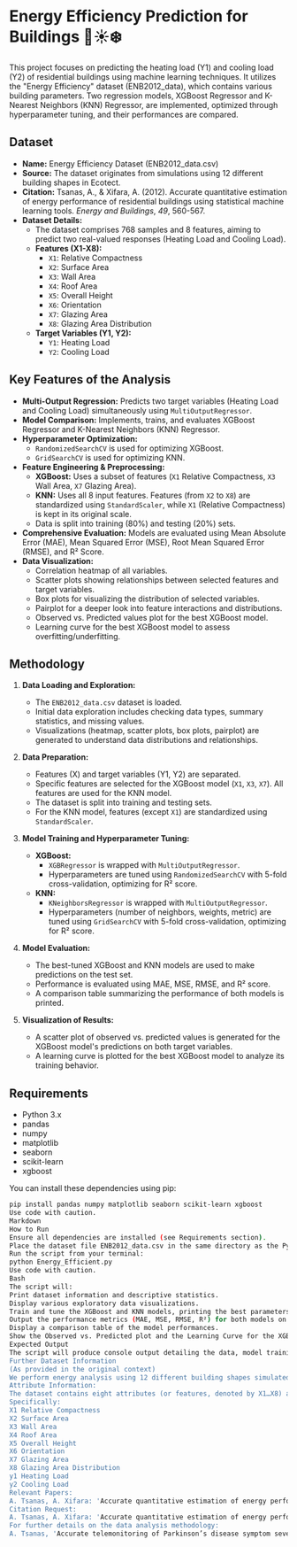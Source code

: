 # Energy Efficiency Prediction for Buildings 🏢☀️❄️

This project focuses on predicting the heating load (Y1) and cooling load (Y2) of residential buildings using machine learning techniques. It utilizes the "Energy Efficiency" dataset (ENB2012_data), which contains various building parameters. Two regression models, XGBoost Regressor and K-Nearest Neighbors (KNN) Regressor, are implemented, optimized through hyperparameter tuning, and their performances are compared.

## Dataset

*   **Name:** Energy Efficiency Dataset (ENB2012_data.csv)
*   **Source:** The dataset originates from simulations using 12 different building shapes in Ecotect.
*   **Citation:** Tsanas, A., & Xifara, A. (2012). Accurate quantitative estimation of energy performance of residential buildings using statistical machine learning tools. *Energy and Buildings*, *49*, 560-567.
*   **Dataset Details:**
    *   The dataset comprises 768 samples and 8 features, aiming to predict two real-valued responses (Heating Load and Cooling Load).
    *   **Features (X1-X8):**
        *   `X1`: Relative Compactness
        *   `X2`: Surface Area
        *   `X3`: Wall Area
        *   `X4`: Roof Area
        *   `X5`: Overall Height
        *   `X6`: Orientation
        *   `X7`: Glazing Area
        *   `X8`: Glazing Area Distribution
    *   **Target Variables (Y1, Y2):**
        *   `Y1`: Heating Load
        *   `Y2`: Cooling Load

## Key Features of the Analysis

*   **Multi-Output Regression:** Predicts two target variables (Heating Load and Cooling Load) simultaneously using `MultiOutputRegressor`.
*   **Model Comparison:** Implements, trains, and evaluates XGBoost Regressor and K-Nearest Neighbors (KNN) Regressor.
*   **Hyperparameter Optimization:**
    *   `RandomizedSearchCV` is used for optimizing XGBoost.
    *   `GridSearchCV` is used for optimizing KNN.
*   **Feature Engineering & Preprocessing:**
    *   **XGBoost:** Uses a subset of features (`X1` Relative Compactness, `X3` Wall Area, `X7` Glazing Area).
    *   **KNN:** Uses all 8 input features. Features (from `X2` to `X8`) are standardized using `StandardScaler`, while `X1` (Relative Compactness) is kept in its original scale.
    *   Data is split into training (80%) and testing (20%) sets.
*   **Comprehensive Evaluation:** Models are evaluated using Mean Absolute Error (MAE), Mean Squared Error (MSE), Root Mean Squared Error (RMSE), and R² Score.
*   **Data Visualization:**
    *   Correlation heatmap of all variables.
    *   Scatter plots showing relationships between selected features and target variables.
    *   Box plots for visualizing the distribution of selected variables.
    *   Pairplot for a deeper look into feature interactions and distributions.
    *   Observed vs. Predicted values plot for the best XGBoost model.
    *   Learning curve for the best XGBoost model to assess overfitting/underfitting.

## Methodology

1.  **Data Loading and Exploration:**
    *   The `ENB2012_data.csv` dataset is loaded.
    *   Initial data exploration includes checking data types, summary statistics, and missing values.
    *   Visualizations (heatmap, scatter plots, box plots, pairplot) are generated to understand data distributions and relationships.

2.  **Data Preparation:**
    *   Features (X) and target variables (Y1, Y2) are separated.
    *   Specific features are selected for the XGBoost model (`X1`, `X3`, `X7`). All features are used for the KNN model.
    *   The dataset is split into training and testing sets.
    *   For the KNN model, features (except `X1`) are standardized using `StandardScaler`.

3.  **Model Training and Hyperparameter Tuning:**
    *   **XGBoost:**
        *   `XGBRegressor` is wrapped with `MultiOutputRegressor`.
        *   Hyperparameters are tuned using `RandomizedSearchCV` with 5-fold cross-validation, optimizing for R² score.
    *   **KNN:**
        *   `KNeighborsRegressor` is wrapped with `MultiOutputRegressor`.
        *   Hyperparameters (number of neighbors, weights, metric) are tuned using `GridSearchCV` with 5-fold cross-validation, optimizing for R² score.

4.  **Model Evaluation:**
    *   The best-tuned XGBoost and KNN models are used to make predictions on the test set.
    *   Performance is evaluated using MAE, MSE, RMSE, and R² score.
    *   A comparison table summarizing the performance of both models is printed.

5.  **Visualization of Results:**
    *   A scatter plot of observed vs. predicted values is generated for the XGBoost model's predictions on both target variables.
    *   A learning curve is plotted for the best XGBoost model to analyze its training behavior.

## Requirements

*   Python 3.x
*   pandas
*   numpy
*   matplotlib
*   seaborn
*   scikit-learn
*   xgboost

You can install these dependencies using pip:
```bash
pip install pandas numpy matplotlib seaborn scikit-learn xgboost
Use code with caution.
Markdown
How to Run
Ensure all dependencies are installed (see Requirements section).
Place the dataset file ENB2012_data.csv in the same directory as the Python script Energy_Efficient.py.
Run the script from your terminal:
python Energy_Efficient.py
Use code with caution.
Bash
The script will:
Print dataset information and descriptive statistics.
Display various exploratory data visualizations.
Train and tune the XGBoost and KNN models, printing the best parameters and cross-validation scores.
Output the performance metrics (MAE, MSE, RMSE, R²) for both models on the test set.
Display a comparison table of the model performances.
Show the Observed vs. Predicted plot and the Learning Curve for the XGBoost model.
Expected Output
The script will produce console output detailing the data, model training process, best hyperparameters, and evaluation metrics. Several plot windows will appear showcasing the visualizations described above. The final output will include a clear comparison of the XGBoost and KNN models' predictive performance.
Further Dataset Information
(As provided in the original context)
We perform energy analysis using 12 different building shapes simulated in Ecotect. The buildings differ with respect to the glazing area, the glazing area distribution, and the orientation, amongst other parameters. We simulate various settings as functions of the aforementioned characteristics to obtain 768 building shapes. The dataset comprises 768 samples and 8 features, aiming to predict two real valued responses. It can also be used as a multi-class classification problem if the response is rounded to the nearest integer.
Attribute Information:
The dataset contains eight attributes (or features, denoted by X1…X8) and two responses (or outcomes, denoted by y1 and y2). The aim is to use the eight features to predict each of the two responses.
Specifically:
X1 Relative Compactness
X2 Surface Area
X3 Wall Area
X4 Roof Area
X5 Overall Height
X6 Orientation
X7 Glazing Area
X8 Glazing Area Distribution
y1 Heating Load
y2 Cooling Load
Relevant Papers:
A. Tsanas, A. Xifara: 'Accurate quantitative estimation of energy performance of residential buildings using statistical machine learning tools', Energy and Buildings, Vol. 49, pp. 560-567, 2012
Citation Request:
A. Tsanas, A. Xifara: 'Accurate quantitative estimation of energy performance of residential buildings using statistical machine learning tools', Energy and Buildings, Vol. 49, pp. 560-567, 2012
For further details on the data analysis methodology:
A. Tsanas, 'Accurate telemonitoring of Parkinson’s disease symptom severity using nonlinear speech signal processing and statistical machine learning', D.Phil. thesis, University of Oxford, 2012
